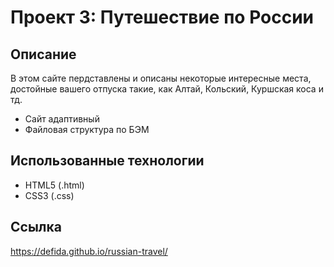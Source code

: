 # Проект 3: Путешествие по России
## Описание 
В этом сайте пердставлены и описаны некоторые интересные места, достойные вашего отпуска такие, как Алтай, Кольский, Куршская коса и тд. 

* Сайт адаптивный 
* Файловая структура по БЭМ
 
## Использованные технологии 
* HTML5 (.html)  
* CSS3 (.css) 

## Ссылка
https://defida.github.io/russian-travel/
